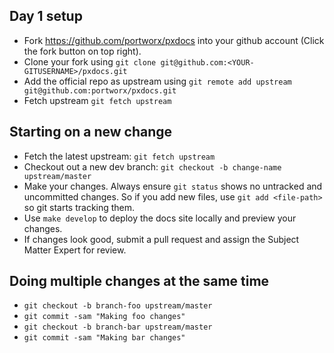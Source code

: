 ## Day 1 setup

* Fork https://github.com/portworx/pxdocs into your github account (Click the fork button on top right).
* Clone your fork using `git clone git@github.com:<YOUR-GITUSERNAME>/pxdocs.git`
* Add the official repo as upstream using `git remote add upstream git@github.com:portworx/pxdocs.git`
* Fetch upstream `git fetch upstream`

## Starting on a new change

* Fetch the latest upstream: `git fetch upstream`
* Checkout out a new dev branch: `git checkout -b change-name upstream/master`
* Make your changes. Always ensure `git status` shows no untracked and uncommitted changes. So if you add new files, use `git add <file-path>` so git starts tracking them.
* Use `make develop` to deploy the docs site locally and preview your changes.
* If changes look good, submit a pull request and assign the Subject Matter Expert for review.

## Doing multiple changes at the same time

* `git checkout -b branch-foo upstream/master`
* `git commit -sam "Making foo changes"`
* `git checkout -b branch-bar upstream/master`
* `git commit -sam "Making bar changes"`
